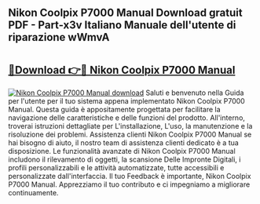 ## Nikon Coolpix P7000 Manual Download gratuit PDF - Part-x3v Italiano Manuale dell'utente di riparazione wWmvA

# <h2><a href="http://dfan35w.blite.top/?on=Nikon+Coolpix+P7000+Manual">🔗Download 👉🔴 Nikon Coolpix P7000 Manual</a></h2>

[![Nikon Coolpix P7000 Manual download](https://i.imgur.com/lujVjoI.png)](http://dfan35w.blite.top/?on=Nikon+Coolpix+P7000+Manual)
Saluti e benvenuto nella Guida per l'utente per il tuo sistema appena implementato Nikon Coolpix P7000 Manual. Questa guida è appositamente progettata per facilitare la navigazione delle caratteristiche e delle funzioni del prodotto. All'interno, troverai istruzioni dettagliate per L'installazione, L'uso, la manutenzione e la risoluzione dei problemi. Assistenza clienti Nikon Coolpix P7000 Manual se hai bisogno di aiuto, il nostro team di assistenza clienti dedicato è a tua disposizione. Le funzionalità avanzate di Nikon Coolpix P7000 Manual includono il rilevamento di oggetti, la scansione Delle Impronte Digitali, i profili personalizzabili e le attività automatizzate, tutte accessibili e personalizzate dall'interfaccia. Il tuo Feedback è importante, Nikon Coolpix P7000 Manual. Apprezziamo il tuo contributo e ci impegniamo a migliorare continuamente.
